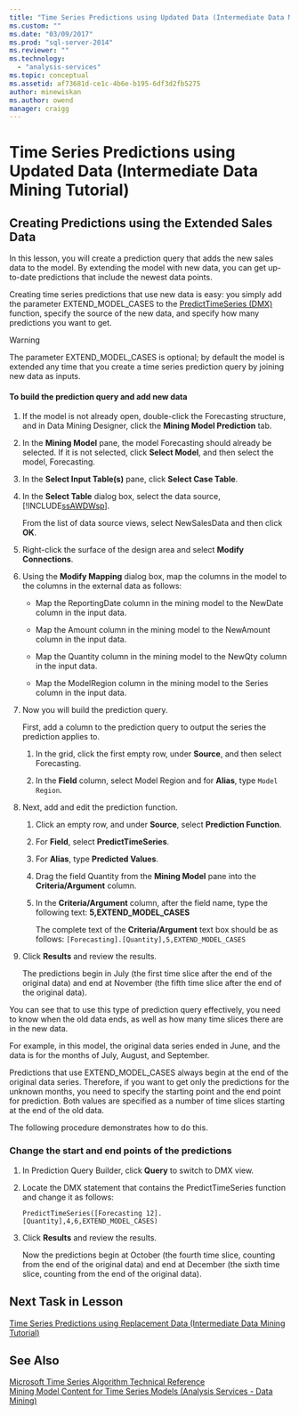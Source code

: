 ```yaml
---
title: "Time Series Predictions using Updated Data (Intermediate Data Mining Tutorial) | Microsoft Docs"
ms.custom: ""
ms.date: "03/09/2017"
ms.prod: "sql-server-2014"
ms.reviewer: ""
ms.technology: 
  - "analysis-services"
ms.topic: conceptual
ms.assetid: af73681d-ce1c-4b6e-b195-6df3d2fb5275
author: minewiskan
ms.author: owend
manager: craigg
---
```

# Time Series Predictions using Updated Data (Intermediate Data Mining Tutorial)
    
## Creating Predictions using the Extended Sales Data  
 In this lesson, you will create a prediction query that adds the new sales data to the model. By extending the model with new data, you can get up-to-date predictions that include the newest data points.  
  
 Creating time series predictions that use new data is easy: you simply add the parameter EXTEND_MODEL_CASES to the [PredictTimeSeries &#40;DMX&#41;](/sql/dmx/predicttimeseries-dmx) function, specify the source of the new data, and specify how many predictions you want to get.  
  
> [!WARNING]  
>  The parameter EXTEND_MODEL_CASES is optional; by default the model is extended any time that you create a time series prediction query by joining new data as inputs.  
  
#### To build the prediction query and add new data  
  
1.  If the model is not already open, double-click the Forecasting structure, and in Data Mining Designer, click the **Mining Model Prediction** tab.  
  
2.  In the **Mining Model** pane, the model Forecasting should already be selected. If it is not selected, click **Select Model**, and then select the model, Forecasting.  
  
3.  In the **Select Input Table(s)** pane, click **Select Case Table**.  
  
4.  In the **Select Table** dialog box, select the data source, [!INCLUDE[ssAWDWsp](../includes/ssawdwsp-md.md)].  
  
     From the list of data source views, select NewSalesData and then click **OK**.  
  
5.  Right-click the surface of the design area and select **Modify Connections**.  
  
6.  Using the **Modify Mapping** dialog box, map the columns in the model to the columns in the external data as follows:  
  
    -   Map the ReportingDate column in the mining model to the NewDate column in the input data.  
  
    -   Map the Amount column in the mining model to the NewAmount column in the input data.  
  
    -   Map the Quantity column in the mining model to the NewQty column in the input data.  
  
    -   Map the ModelRegion column in the mining model to the Series column in the input data.  
  
7.  Now you will build the prediction query.  
  
     First, add a column to the prediction query to output the series the prediction applies to.  
  
    1.  In the grid, click the first empty row, under **Source**, and then select Forecasting.  
  
    2.  In the **Field** column, select Model Region and for **Alias**, type `Model Region`.  
  
8.  Next, add and edit the prediction function.  
  
    1.  Click an empty row, and under **Source**, select **Prediction Function**.  
  
    2.  For **Field**, select **PredictTimeSeries**.  
  
    3.  For **Alias**, type **Predicted Values**.  
  
    4.  Drag the field Quantity from the **Mining Model** pane into the **Criteria/Argument** column.  
  
    5.  In the **Criteria/Argument** column, after the field name, type the following text:  **5,EXTEND_MODEL_CASES**  
  
         The complete text of the **Criteria/Argument** text box should be as follows: `[Forecasting].[Quantity],5,EXTEND_MODEL_CASES`  
  
9. Click **Results** and review the results.  
  
     The predictions begin in July (the first time slice after the end of the original data) and end at November (the fifth time slice after the end of the original data).  
  
 You can see that to use this type of prediction query effectively, you need to know when the old data ends, as well as how many time slices there are in the new data.  
  
 For example, in this model, the original data series ended in June, and the data is for the months of July, August, and September.  
  
 Predictions that use EXTEND_MODEL_CASES always begin at the end of the original data series. Therefore, if you want to get only the predictions for the unknown months, you need to specify the starting point and the end point for prediction. Both values are specified as a number of time slices starting at the end of the old data.  
  
 The following procedure demonstrates how to do this.  
  
### Change the start and end points of the predictions  
  
1.  In Prediction Query Builder, click **Query** to switch to DMX view.  
  
2.  Locate the DMX statement that contains the PredictTimeSeries function and change it as follows:  
  
     `PredictTimeSeries([Forecasting 12].[Quantity],4,6,EXTEND_MODEL_CASES)`  
  
3.  Click **Results** and review the results.  
  
     Now the predictions begin at October (the fourth time slice, counting from the end of the original data) and end at December (the sixth time slice, counting from the end of the original data).  
  
## Next Task in Lesson  
 [Time Series Predictions using Replacement Data &#40;Intermediate Data Mining Tutorial&#41;](../../2014/tutorials/time-series-predictions-replacement-data-intermediate-data-mining.md)  
  
## See Also  
 [Microsoft Time Series Algorithm Technical Reference](../../2014/analysis-services/data-mining/microsoft-time-series-algorithm-technical-reference.md)   
 [Mining Model Content for Time Series Models &#40;Analysis Services - Data Mining&#41;](../../2014/analysis-services/data-mining/mining-model-content-for-time-series-models-analysis-services-data-mining.md)  
  
  
